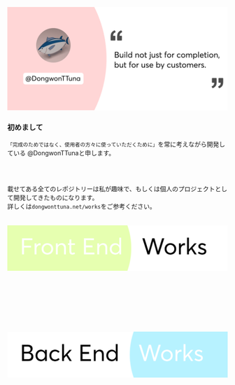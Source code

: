 ![Top Banner](img/topBanner.png)


### 初めまして

`「完成のためではなく、使用者の方々に使っていただくために」`を常に考えながら開発している
@DongwonTTunaと申します。


<br/>
<br/>


載せてある全てのレポジトリーは私が趣味で、もしくは個人のプロジェクトとして開発してきたものになります。<br/>
詳しくは`dongwonttuna.net/works`をご参考ください。
<br/>
<br/>
<br/>
![Frontend Banner](img/frontendWorks.png)
<br/>
<br/>
<br/>
<br/>
<br/>
<br/>
<br/>
<br/>
<br/>
![Backend Banner](img/backendWorks.png)
<br/>
<br/>
<br/>
<br/>
<br/>
<br/>
<br/>
<br/>
<br/>